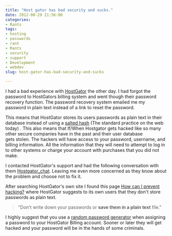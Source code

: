 ```yaml
---
title: "Host gator has bad security and sucks."
date: 2012-08-29 21:56:00
categories:
- Rants
tags:
- hosting
- passwords
- rant
- Rants
- security
- support
- Development
- webdev
slug: host-gator-has-bad-security-and-sucks

---
```


I had a bad experience with <a href="http://www.hostgator.com/">HostGator</a> the other day. I had forgot the password to HostGators billing system and went though their password recovery function. The password recovery system emailed me my password in plain text instead of a link to reset the password.

This means that HostGator stores its users passwords as plain text in their database instead of using a <a href="http://en.wikipedia.org/wiki/Salt_(cryptography)">salted hash</a> (The standard practice on the web today) . This also means that If/When Hostgator gets hacked like so many other secure companies have in the past and their user database gets stolen. The hackers will have access to your password, username, and billing information. All the information that they will need to attempt to log in to other systems or charge your account with purchases that you did not make.

I contacted HostGator's support and had the following conversation with them <a href="/public/uploads/2012/08/hostgator_chat.txt">Hostgator_chat</a>. Leaving me even more concerned as they know about the problem and choose not to fix it.

After searching HostGator's own site I found this page <a href="http://support.hostgator.com/articles/pre-sales-policies/security-abuse/how-can-i-prevent-hacking">How can I prevent hacking?</a> where HostGator suggests to its own users that they don't store passwords as plain text.
<blockquote>"Don't write down your passwords or <strong>save them in a plain text</strong> file."</blockquote>
I highly suggest that you use a <a href="https://www.grc.com/passwords.htm">random password generator</a> when assigning a password to your HostGator Billing account. Sooner or later they will get hacked and your password will be in the hands of some criminals.
